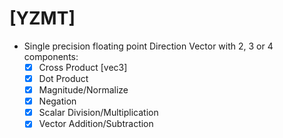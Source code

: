 # [YZMT]

+ Single precision floating point Direction Vector with 2, 3 or 4 components:
  - [x] Cross Product [vec3]
  - [x] Dot Product
  - [x] Magnitude/Normalize
  - [x] Negation
  - [x] Scalar Division/Multiplication
  - [x] Vector Addition/Subtraction
